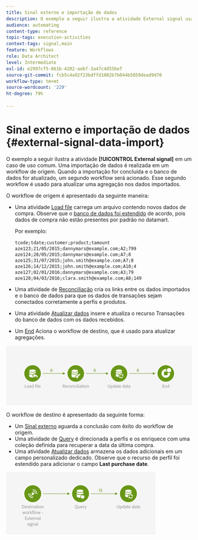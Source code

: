 ```yaml
---
title: Sinal externo e importação de dados
description: O exemplo a seguir ilustra a atividade External signal usada na importação de dados.
audience: automating
content-type: reference
topic-tags: execution-activities
context-tags: signal,main
feature: Workflows
role: Data Architect
level: Intermediate
exl-id: e2997cf5-861b-4202-aeb7-3a47c4d55bef
source-git-commit: fcb5c4a92f23bdffd1082b7b044b5859dead9d70
workflow-type: tm+mt
source-wordcount: '229'
ht-degree: 79%

---
```


# Sinal externo e importação de dados {#external-signal-data-import}

O exemplo a seguir ilustra a atividade **[!UICONTROL External signal]** em um caso de uso comum. Uma importação de dados é realizada em um workflow de origem. Quando a importação for concluída e o banco de dados for atualizado, um segundo workflow será acionado. Esse segundo workflow é usado para atualizar uma agregação nos dados importados.

O workflow de origem é apresentado da seguinte maneira:

* Uma atividade [Load file](../../automating/using/load-file.md) carrega um arquivo contendo novos dados de compra. Observe que o [banco de dados foi estendido](../../developing/using/data-model-concepts.md) de acordo, pois dados de compra não estão presentes por padrão no datamart.

   Por exemplo:

   ```
   tcode;tdate;customer;product;tamount
   aze123;21/05/2015;dannymars@example.com;A2;799
   aze124;28/05/2015;dannymars@example.com;A7;8
   aze125;31/07/2015;john.smith@example.com;A7;8
   aze126;14/12/2015;john.smith@example.com;A10;4
   aze127;02/01/2016;dannymars@example.com;A3;79
   aze128;04/03/2016;clara.smith@example.com;A8;149
   ```

* Uma atividade de [Reconciliação](../../automating/using/reconciliation.md) cria os links entre os dados importados e o banco de dados para que os dados de transações sejam conectados corretamente a perfis e produtos.
* Uma atividade [Atualizar dados](../../automating/using/update-data.md) insere e atualiza o recurso Transações do banco de dados com os dados recebidos.
* Um [End](../../automating/using/start-and-end.md) Aciona o workflow de destino, que é usado para atualizar agregações.

![](assets/signal_example_source1.png)

O workflow de destino é apresentado da seguinte forma:

* Um [Sinal externo](../../automating/using/external-signal.md) aguarda a conclusão com êxito do workflow de origem.
* Uma atividade de [Query](../../automating/using/query.md#enriching-data) é direcionada a perfis e os enriquece com uma coleção definida para recuperar a data da última compra.
* Uma atividade [Atualizar dados](../../automating/using/update-data.md) armazena os dados adicionais em um campo personalizado dedicado. Observe que o recurso de perfil foi estendido para adicionar o campo **Last purchase date**.

![](assets/signal_example_source2.png)
